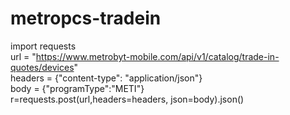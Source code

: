 # metropcs-tradein
import requests\
url = "https://www.metrobyt-mobile.com/api/v1/catalog/trade-in-quotes/devices" \
headers = {"content-type": "application/json"}\
body = {"programType":"METI"}\
r=requests.post(url,headers=headers, json=body).json()
